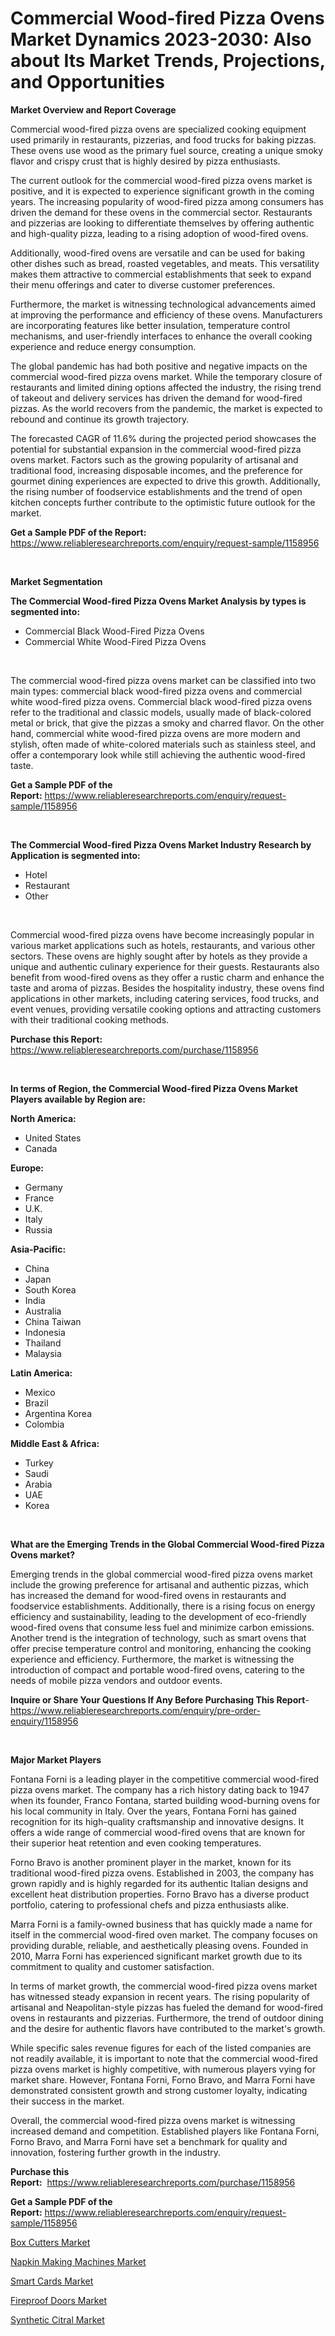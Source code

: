 <p><h1>Commercial Wood-fired Pizza Ovens Market Dynamics 2023-2030: Also about Its Market Trends, Projections, and Opportunities</h1></p><p><strong>Market Overview and Report Coverage</strong></p>
<p><p>Commercial wood-fired pizza ovens are specialized cooking equipment used primarily in restaurants, pizzerias, and food trucks for baking pizzas. These ovens use wood as the primary fuel source, creating a unique smoky flavor and crispy crust that is highly desired by pizza enthusiasts.</p><p>The current outlook for the commercial wood-fired pizza ovens market is positive, and it is expected to experience significant growth in the coming years. The increasing popularity of wood-fired pizza among consumers has driven the demand for these ovens in the commercial sector. Restaurants and pizzerias are looking to differentiate themselves by offering authentic and high-quality pizza, leading to a rising adoption of wood-fired ovens.</p><p>Additionally, wood-fired ovens are versatile and can be used for baking other dishes such as bread, roasted vegetables, and meats. This versatility makes them attractive to commercial establishments that seek to expand their menu offerings and cater to diverse customer preferences.</p><p>Furthermore, the market is witnessing technological advancements aimed at improving the performance and efficiency of these ovens. Manufacturers are incorporating features like better insulation, temperature control mechanisms, and user-friendly interfaces to enhance the overall cooking experience and reduce energy consumption.</p><p>The global pandemic has had both positive and negative impacts on the commercial wood-fired pizza ovens market. While the temporary closure of restaurants and limited dining options affected the industry, the rising trend of takeout and delivery services has driven the demand for wood-fired pizzas. As the world recovers from the pandemic, the market is expected to rebound and continue its growth trajectory.</p><p>The forecasted CAGR of 11.6% during the projected period showcases the potential for substantial expansion in the commercial wood-fired pizza ovens market. Factors such as the growing popularity of artisanal and traditional food, increasing disposable incomes, and the preference for gourmet dining experiences are expected to drive this growth. Additionally, the rising number of foodservice establishments and the trend of open kitchen concepts further contribute to the optimistic future outlook for the market.</p></p>
<p><strong>Get a Sample PDF of the Report:</strong> <a href="https://www.reliableresearchreports.com/enquiry/request-sample/1158956">https://www.reliableresearchreports.com/enquiry/request-sample/1158956</a></p>
<p>&nbsp;</p>
<p><strong>Market Segmentation</strong></p>
<p><strong>The Commercial Wood-fired Pizza Ovens Market Analysis by types is segmented into:</strong></p>
<p><ul><li>Commercial Black Wood-Fired Pizza Ovens</li><li>Commercial White Wood-Fired Pizza Ovens</li></ul></p>
<p>&nbsp;</p>
<p><p>The commercial wood-fired pizza ovens market can be classified into two main types: commercial black wood-fired pizza ovens and commercial white wood-fired pizza ovens. Commercial black wood-fired pizza ovens refer to the traditional and classic models, usually made of black-colored metal or brick, that give the pizzas a smoky and charred flavor. On the other hand, commercial white wood-fired pizza ovens are more modern and stylish, often made of white-colored materials such as stainless steel, and offer a contemporary look while still achieving the authentic wood-fired taste.</p></p>
<p><strong>Get a Sample PDF of the Report:</strong>&nbsp;<a href="https://www.reliableresearchreports.com/enquiry/request-sample/1158956">https://www.reliableresearchreports.com/enquiry/request-sample/1158956</a></p>
<p>&nbsp;</p>
<p><strong>The Commercial Wood-fired Pizza Ovens Market Industry Research by Application is segmented into:</strong></p>
<p><ul><li>Hotel</li><li>Restaurant</li><li>Other</li></ul></p>
<p>&nbsp;</p>
<p><p>Commercial wood-fired pizza ovens have become increasingly popular in various market applications such as hotels, restaurants, and various other sectors. These ovens are highly sought after by hotels as they provide a unique and authentic culinary experience for their guests. Restaurants also benefit from wood-fired ovens as they offer a rustic charm and enhance the taste and aroma of pizzas. Besides the hospitality industry, these ovens find applications in other markets, including catering services, food trucks, and event venues, providing versatile cooking options and attracting customers with their traditional cooking methods.</p></p>
<p><strong>Purchase this Report:</strong>&nbsp; <a href="https://www.reliableresearchreports.com/purchase/1158956">https://www.reliableresearchreports.com/purchase/1158956</a></p>
<p>&nbsp;</p>
<p><strong>In terms of Region, the Commercial Wood-fired Pizza Ovens Market Players available by Region are:</strong></p>
<p>
    <p> <strong> North America: </strong>
        <ul>
            <li>United States</li>
            <li>Canada</li>
        </ul>
        </p> 
    <p> <strong> Europe: </strong>
        <ul>
            <li>Germany</li>
            <li>France</li>
            <li>U.K.</li>
            <li>Italy</li>
            <li>Russia</li>
        </ul>
        </p> 
    <p> <strong> Asia-Pacific: </strong>
        <ul>
            <li>China</li>
            <li>Japan</li>
            <li>South Korea</li>
            <li>India</li>
            <li>Australia</li>
            <li>China Taiwan</li>
            <li>Indonesia</li>
            <li>Thailand</li>
            <li>Malaysia</li>
        </ul>
        </p> 
    <p> <strong> Latin America: </strong>
        <ul>
            <li>Mexico</li>
            <li>Brazil</li>
            <li>Argentina Korea</li>
            <li>Colombia</li>
        </ul>
        </p> 
    <p> <strong> Middle East & Africa: </strong>
        <ul>
            <li>Turkey</li>
            <li>Saudi</li>
            <li>Arabia</li>
            <li>UAE</li>
            <li>Korea</li>
        </ul>
    </p>
    </p>
<p>&nbsp;</p>
<p><strong>What are the Emerging Trends in the Global Commercial Wood-fired Pizza Ovens market?</strong></p>
<p><p>Emerging trends in the global commercial wood-fired pizza ovens market include the growing preference for artisanal and authentic pizzas, which has increased the demand for wood-fired ovens in restaurants and foodservice establishments. Additionally, there is a rising focus on energy efficiency and sustainability, leading to the development of eco-friendly wood-fired ovens that consume less fuel and minimize carbon emissions. Another trend is the integration of technology, such as smart ovens that offer precise temperature control and monitoring, enhancing the cooking experience and efficiency. Furthermore, the market is witnessing the introduction of compact and portable wood-fired ovens, catering to the needs of mobile pizza vendors and outdoor events.</p></p>
<p><strong>Inquire or Share Your Questions If Any Before Purchasing This Report</strong>- <a href="https://www.reliableresearchreports.com/enquiry/pre-order-enquiry/1158956">https://www.reliableresearchreports.com/enquiry/pre-order-enquiry/1158956</a></p>
<p>&nbsp;</p>
<p><strong>Major Market Players</strong></p>
<p><p>Fontana Forni is a leading player in the competitive commercial wood-fired pizza ovens market. The company has a rich history dating back to 1947 when its founder, Franco Fontana, started building wood-burning ovens for his local community in Italy. Over the years, Fontana Forni has gained recognition for its high-quality craftsmanship and innovative designs. It offers a wide range of commercial wood-fired ovens that are known for their superior heat retention and even cooking temperatures.</p><p>Forno Bravo is another prominent player in the market, known for its traditional wood-fired pizza ovens. Established in 2003, the company has grown rapidly and is highly regarded for its authentic Italian designs and excellent heat distribution properties. Forno Bravo has a diverse product portfolio, catering to professional chefs and pizza enthusiasts alike.</p><p>Marra Forni is a family-owned business that has quickly made a name for itself in the commercial wood-fired oven market. The company focuses on providing durable, reliable, and aesthetically pleasing ovens. Founded in 2010, Marra Forni has experienced significant market growth due to its commitment to quality and customer satisfaction.</p><p>In terms of market growth, the commercial wood-fired pizza ovens market has witnessed steady expansion in recent years. The rising popularity of artisanal and Neapolitan-style pizzas has fueled the demand for wood-fired ovens in restaurants and pizzerias. Furthermore, the trend of outdoor dining and the desire for authentic flavors have contributed to the market's growth.</p><p>While specific sales revenue figures for each of the listed companies are not readily available, it is important to note that the commercial wood-fired pizza ovens market is highly competitive, with numerous players vying for market share. However, Fontana Forni, Forno Bravo, and Marra Forni have demonstrated consistent growth and strong customer loyalty, indicating their success in the market.</p><p>Overall, the commercial wood-fired pizza ovens market is witnessing increased demand and competition. Established players like Fontana Forni, Forno Bravo, and Marra Forni have set a benchmark for quality and innovation, fostering further growth in the industry.</p></p>
<p><strong>Purchase this Report:</strong>&nbsp;&nbsp;<a href="https://www.reliableresearchreports.com/purchase/1158956">https://www.reliableresearchreports.com/purchase/1158956</a></p>
<p></p>
<p><strong>Get a Sample PDF of the Report:</strong>&nbsp;<a href="https://www.reliableresearchreports.com/enquiry/request-sample/1158956">https://www.reliableresearchreports.com/enquiry/request-sample/1158956</a></p>
<p><p><a href="https://www.linkedin.com/pulse/box-cutters-market-challenges-opportunities-growth-drivers-vh68e/">Box Cutters Market</a></p><p><a href="https://medium.com/@marinaieme/napkin-making-machines-market-size-growth-forecast-2023-2030-b79f3fe4726c">Napkin Making Machines Market</a></p><p><a href="https://www.linkedin.com/pulse/smart-cards-market-share-amp-new-trends-analysis-report-lwxke/">Smart Cards Market</a></p><p><a href="https://medium.com/@porteradams98/fireproof-doors-market-size-growth-forecast-2023-2030-a201eaaf6441">Fireproof Doors Market</a></p><p><a href="https://www.linkedin.com/pulse/synthetic-citral-market-size-share-global-analysis-report-eiqwc/">Synthetic Citral Market</a></p></p>